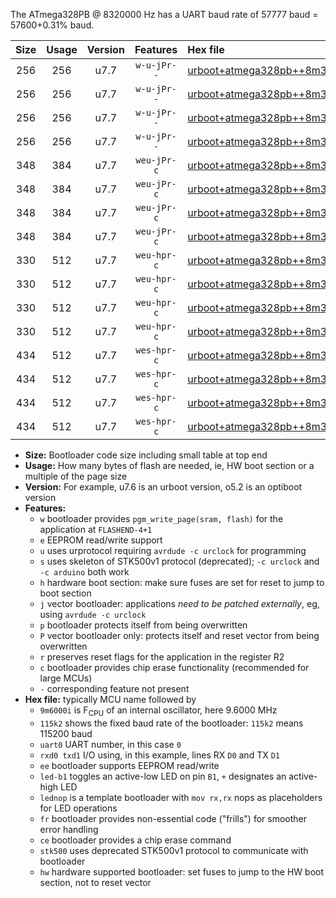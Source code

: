 The ATmega328PB @ 8320000 Hz has a UART baud rate of 57777 baud = 57600+0.31% baud.

|Size|Usage|Version|Features|Hex file|
|:-:|:-:|:-:|:-:|:--|
|256|256|u7.7|`w-u-jPr--`|[urboot+atmega328pb++8m3200i+++57k6_uart0_rxd0_txd1_led+b5_fr.hex](https://raw.githubusercontent.com/stefanrueger/urboot.hex/main/mcus/atmega328pb/internal_oscillator/fint++8m3200_Hz/br+++57k6_bps/urboot+atmega328pb++8m3200i+++57k6_uart0_rxd0_txd1_led+b5_fr.hex)|
|256|256|u7.7|`w-u-jPr--`|[urboot+atmega328pb++8m3200i+++57k6_uart0_rxd0_txd1_lednop_fr.hex](https://raw.githubusercontent.com/stefanrueger/urboot.hex/main/mcus/atmega328pb/internal_oscillator/fint++8m3200_Hz/br+++57k6_bps/urboot+atmega328pb++8m3200i+++57k6_uart0_rxd0_txd1_lednop_fr.hex)|
|256|256|u7.7|`w-u-jPr--`|[urboot+atmega328pb++8m3200i+++57k6_uart1_rxb4_txb3_led+b5_fr.hex](https://raw.githubusercontent.com/stefanrueger/urboot.hex/main/mcus/atmega328pb/internal_oscillator/fint++8m3200_Hz/br+++57k6_bps/urboot+atmega328pb++8m3200i+++57k6_uart1_rxb4_txb3_led+b5_fr.hex)|
|256|256|u7.7|`w-u-jPr--`|[urboot+atmega328pb++8m3200i+++57k6_uart1_rxb4_txb3_lednop_fr.hex](https://raw.githubusercontent.com/stefanrueger/urboot.hex/main/mcus/atmega328pb/internal_oscillator/fint++8m3200_Hz/br+++57k6_bps/urboot+atmega328pb++8m3200i+++57k6_uart1_rxb4_txb3_lednop_fr.hex)|
|348|384|u7.7|`weu-jPr-c`|[urboot+atmega328pb++8m3200i+++57k6_uart0_rxd0_txd1_ee_led+b5_fr_ce.hex](https://raw.githubusercontent.com/stefanrueger/urboot.hex/main/mcus/atmega328pb/internal_oscillator/fint++8m3200_Hz/br+++57k6_bps/urboot+atmega328pb++8m3200i+++57k6_uart0_rxd0_txd1_ee_led+b5_fr_ce.hex)|
|348|384|u7.7|`weu-jPr-c`|[urboot+atmega328pb++8m3200i+++57k6_uart0_rxd0_txd1_ee_lednop_fr_ce.hex](https://raw.githubusercontent.com/stefanrueger/urboot.hex/main/mcus/atmega328pb/internal_oscillator/fint++8m3200_Hz/br+++57k6_bps/urboot+atmega328pb++8m3200i+++57k6_uart0_rxd0_txd1_ee_lednop_fr_ce.hex)|
|348|384|u7.7|`weu-jPr-c`|[urboot+atmega328pb++8m3200i+++57k6_uart1_rxb4_txb3_ee_led+b5_fr_ce.hex](https://raw.githubusercontent.com/stefanrueger/urboot.hex/main/mcus/atmega328pb/internal_oscillator/fint++8m3200_Hz/br+++57k6_bps/urboot+atmega328pb++8m3200i+++57k6_uart1_rxb4_txb3_ee_led+b5_fr_ce.hex)|
|348|384|u7.7|`weu-jPr-c`|[urboot+atmega328pb++8m3200i+++57k6_uart1_rxb4_txb3_ee_lednop_fr_ce.hex](https://raw.githubusercontent.com/stefanrueger/urboot.hex/main/mcus/atmega328pb/internal_oscillator/fint++8m3200_Hz/br+++57k6_bps/urboot+atmega328pb++8m3200i+++57k6_uart1_rxb4_txb3_ee_lednop_fr_ce.hex)|
|330|512|u7.7|`weu-hpr-c`|[urboot+atmega328pb++8m3200i+++57k6_uart0_rxd0_txd1_ee_led+b5_fr_ce_hw.hex](https://raw.githubusercontent.com/stefanrueger/urboot.hex/main/mcus/atmega328pb/internal_oscillator/fint++8m3200_Hz/br+++57k6_bps/urboot+atmega328pb++8m3200i+++57k6_uart0_rxd0_txd1_ee_led+b5_fr_ce_hw.hex)|
|330|512|u7.7|`weu-hpr-c`|[urboot+atmega328pb++8m3200i+++57k6_uart0_rxd0_txd1_ee_lednop_fr_ce_hw.hex](https://raw.githubusercontent.com/stefanrueger/urboot.hex/main/mcus/atmega328pb/internal_oscillator/fint++8m3200_Hz/br+++57k6_bps/urboot+atmega328pb++8m3200i+++57k6_uart0_rxd0_txd1_ee_lednop_fr_ce_hw.hex)|
|330|512|u7.7|`weu-hpr-c`|[urboot+atmega328pb++8m3200i+++57k6_uart1_rxb4_txb3_ee_led+b5_fr_ce_hw.hex](https://raw.githubusercontent.com/stefanrueger/urboot.hex/main/mcus/atmega328pb/internal_oscillator/fint++8m3200_Hz/br+++57k6_bps/urboot+atmega328pb++8m3200i+++57k6_uart1_rxb4_txb3_ee_led+b5_fr_ce_hw.hex)|
|330|512|u7.7|`weu-hpr-c`|[urboot+atmega328pb++8m3200i+++57k6_uart1_rxb4_txb3_ee_lednop_fr_ce_hw.hex](https://raw.githubusercontent.com/stefanrueger/urboot.hex/main/mcus/atmega328pb/internal_oscillator/fint++8m3200_Hz/br+++57k6_bps/urboot+atmega328pb++8m3200i+++57k6_uart1_rxb4_txb3_ee_lednop_fr_ce_hw.hex)|
|434|512|u7.7|`wes-hpr-c`|[urboot+atmega328pb++8m3200i+++57k6_uart0_rxd0_txd1_ee_led+b5_fr_ce_stk500_hw.hex](https://raw.githubusercontent.com/stefanrueger/urboot.hex/main/mcus/atmega328pb/internal_oscillator/fint++8m3200_Hz/br+++57k6_bps/urboot+atmega328pb++8m3200i+++57k6_uart0_rxd0_txd1_ee_led+b5_fr_ce_stk500_hw.hex)|
|434|512|u7.7|`wes-hpr-c`|[urboot+atmega328pb++8m3200i+++57k6_uart0_rxd0_txd1_ee_lednop_fr_ce_stk500_hw.hex](https://raw.githubusercontent.com/stefanrueger/urboot.hex/main/mcus/atmega328pb/internal_oscillator/fint++8m3200_Hz/br+++57k6_bps/urboot+atmega328pb++8m3200i+++57k6_uart0_rxd0_txd1_ee_lednop_fr_ce_stk500_hw.hex)|
|434|512|u7.7|`wes-hpr-c`|[urboot+atmega328pb++8m3200i+++57k6_uart1_rxb4_txb3_ee_led+b5_fr_ce_stk500_hw.hex](https://raw.githubusercontent.com/stefanrueger/urboot.hex/main/mcus/atmega328pb/internal_oscillator/fint++8m3200_Hz/br+++57k6_bps/urboot+atmega328pb++8m3200i+++57k6_uart1_rxb4_txb3_ee_led+b5_fr_ce_stk500_hw.hex)|
|434|512|u7.7|`wes-hpr-c`|[urboot+atmega328pb++8m3200i+++57k6_uart1_rxb4_txb3_ee_lednop_fr_ce_stk500_hw.hex](https://raw.githubusercontent.com/stefanrueger/urboot.hex/main/mcus/atmega328pb/internal_oscillator/fint++8m3200_Hz/br+++57k6_bps/urboot+atmega328pb++8m3200i+++57k6_uart1_rxb4_txb3_ee_lednop_fr_ce_stk500_hw.hex)|

- **Size:** Bootloader code size including small table at top end
- **Usage:** How many bytes of flash are needed, ie, HW boot section or a multiple of the page size
- **Version:** For example, u7.6 is an urboot version, o5.2 is an optiboot version
- **Features:**
  + `w` bootloader provides `pgm_write_page(sram, flash)` for the application at `FLASHEND-4+1`
  + `e` EEPROM read/write support
  + `u` uses urprotocol requiring `avrdude -c urclock` for programming
  + `s` uses skeleton of STK500v1 protocol (deprecated); `-c urclock` and `-c arduino` both work
  + `h` hardware boot section: make sure fuses are set for reset to jump to boot section
  + `j` vector bootloader: applications *need to be patched externally*, eg, using `avrdude -c urclock`
  + `p` bootloader protects itself from being overwritten
  + `P` vector bootloader only: protects itself and reset vector from being overwritten
  + `r` preserves reset flags for the application in the register R2
  + `c` bootloader provides chip erase functionality (recommended for large MCUs)
  + `-` corresponding feature not present
- **Hex file:** typically MCU name followed by
  + `9m6000i` is F<sub>CPU</sub> of an internal oscillator, here 9.6000 MHz
  + `115k2` shows the fixed baud rate of the bootloader: `115k2` means 115200 baud
  + `uart0` UART number, in this case `0`
  + `rxd0 txd1` I/O using, in this example, lines RX `D0` and TX `D1`
  + `ee` bootloader supports EEPROM read/write
  + `led-b1` toggles an active-low LED on pin `B1`, `+` designates an active-high LED
  + `lednop` is a template bootloader with `mov rx,rx` nops as placeholders for LED operations
  + `fr` bootloader provides non-essential code ("frills") for smoother error handling
  + `ce` bootloader provides a chip erase command
  + `stk500` uses deprecated STK500v1 protocol to communicate with bootloader
  + `hw` hardware supported bootloader: set fuses to jump to the HW boot section, not to reset vector
